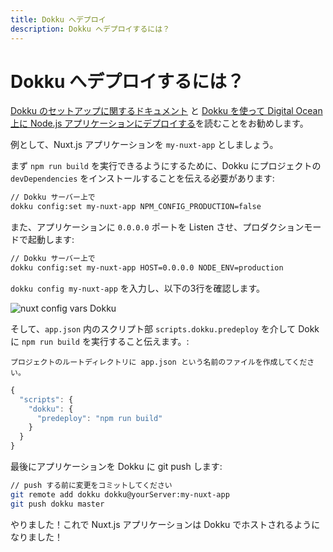```yaml
---
title: Dokku へデプロイ
description: Dokku へデプロイするには？
---
```


# Dokku へデプロイするには？

[Dokku のセットアップに関するドキュメント](http://dokku.viewdocs.io/dokku/getting-started/installation/) と [Dokku を使って Digital Ocean 上に Node.js アプリケーションにデプロイする](http://jakeklassen.com/post/deploying-a-node-app-on-digital-ocean-using-dokku/)を読むことをお勧めします。

例として、Nuxt.js アプリケーションを `my-nuxt-app` としましょう。

まず `npm run build` を実行できるようにするために、Dokku にプロジェクトの `devDependencies` をインストールすることを伝える必要があります:

```bash
// Dokku サーバー上で
dokku config:set my-nuxt-app NPM_CONFIG_PRODUCTION=false
```

また、アプリケーションに `0.0.0.0` ポートを Listen させ、プロダクションモードで起動します:

```bash
// Dokku サーバー上で
dokku config:set my-nuxt-app HOST=0.0.0.0 NODE_ENV=production
```

`dokku config my-nuxt-app` を入力し、以下の3行を確認します。

![nuxt config vars Dokku](https://i.imgur.com/9FNsaoQ.png)

そして、`app.json` 内のスクリプト部 `scripts.dokku.predeploy` を介して Dokk に `npm run build` を実行すること伝えます。:

`プロジェクトのルートディレクトリに app.json という名前のファイルを作成してください。`

```js
{
  "scripts": {
    "dokku": {
      "predeploy": "npm run build"
    }
  }
}
```

最後にアプリケーションを Dokku に git push します:

```bash
// push する前に変更をコミットしてください
git remote add dokku dokku@yourServer:my-nuxt-app
git push dokku master
```

やりました！これで Nuxt.js アプリケーションは Dokku でホストされるようになりました！
